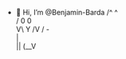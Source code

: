 - 👋 Hi, I’m @Benjamin-Barda
 /^ ^\
/ 0 0 \
V\ Y /V
 / - \
 |    \
 || (__V
<!---
Benjamin-Barda/Benjamin-Barda is a ✨ special ✨ repository because its `README.md` (this file) appears on your GitHub profile.
You can click the Preview link to take a look at your changes.
--->
